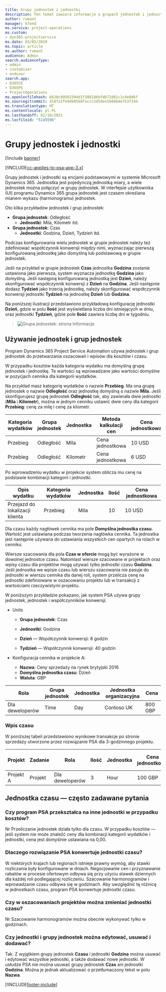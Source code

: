 ```yaml
---
title: Grupy jednostek i jednostki
description: Ten temat zawiera informacje o grupach jednostek i jednostkach.
author: rumant
manager: kfend
ms.service: project-operations
ms.custom:
- dyn365-projectservice
ms.date: 03/05/2019
ms.topic: article
ms.author: rumant
audience: Admin
search.audienceType:
- admin
- customizer
- enduser
search.app:
- D365CE
- D365PS
- ProjectOperations
ms.openlocfilehash: 6620c99563394d1f3881d6bfdb72d01c1c4e8d6f
ms.sourcegitcommit: 418fa1fe9d605b8faccc2d5dee1b04b4e753f194
ms.translationtype: HT
ms.contentlocale: pl-PL
ms.lasthandoff: 02/10/2021
ms.locfileid: "5145596"
---
```

# <a name="unit-groups-and-units"></a>Grupy jednostek i jednostki

[!include [banner](../includes/psa-now-project-operations.md)]

[!INCLUDE[cc-applies-to-psa-app-3.x](../includes/cc-applies-to-psa-app-3x.md)]

Grupy jednostek i jednostki są encjami podstawowymi w systemie Microsoft Dynamics 365. Jednostka jest pojedynczą jednostką miary, a wiele jednostek można połączyć w grupy jednostek. W interfejsie użytkownika (UI) programu Dynamics 365 grupa jednostek jest czasem określana mianem wykazu (harmonogramu) jednostek. 

Oto kilka przykładów jednostek i grup jednostek:
 
- **Grupa jednostek**: Odległość 
    - **Jednostki**: Mila, Kilometr itd.
- **Grupa jednostek**: Czas
    - **Jednostki**: Godzina, Dzień, Tydzień itd. 

Podczas konfigurowania wielu jednostek w grupie jednostek należy też zdefiniować współczynnik konwersji między nimi, wyznaczając pierwszą konfigurowaną jednostkę jako domyślną lub podstawową w grupie jednostek. 

Jeśli na przykład w grupie jednostek **Czas** jednostka **Godzina** zostanie ustawiona jako pierwsza, system wyznacza jednostkę **Godzina** jako domyślną. Jeśli następną konfigurowaną jednostką jest **Dzień**, należy skonfigurować współczynnik konwersji z **Dzień** na **Godzina**. Jeśli następnie dodasz **Tydzień** jako trzecią jednostkę, należy skonfigurować współczynnik konwersji jednostki **Tydzień** na jednostkę **Dzień** lub **Godzina**. 

Na poniższej ilustracji przedstawiono przykładową konfigurację jednostki **Dzień**, gdzie w polu **Ilość** jest wyświetlana liczba dni istniejących w dniu, oraz jednostki **Tydzień**, gdzie pole **Ilość** zawiera liczbę dni w tygodniu.

> ![Grupa jednostek: strona Informacje](media/advanced-2.png)

## <a name="using-units-and-unit-groups"></a>Używanie jednostek i grup jednostek

Program Dynamics 365 Project Service Automation używa jednostek i grup jednostek do przetwarzania oszacowań i wpisów dla kosztów i czasu. 

W przypadku kosztów każda kategoria wydatku ma domyślną grupę jednostek i jednostkę. Te wartości są wprowadzane jako wartości domyślne w pozycjach cennika dla kategorii wydatków. 

Na przykład masz kategorię wydatków o nazwie **Przebieg**. Ma ona grupę jednostek o nazwie **Odległość** oraz jednostkę domyślną o nazwie **Mila**. Jeśli skonfigurujesz grupę jednostek **Odległość** tak, aby zawierała dwie jednostki (**Mila** i **Kilometr**), można w jednym cenniku ustawić dwie ceny dla kategorii **Przebieg**: cenę za milę i cenę za kilometr.

| Kategoria wydatków  | Grupa jednostek  | Jednostka      | Metoda kalkulacji cen  | Cena jednostkowa  |
|-------------------|---------------|-----------|-------------------|-------------------|
| Przebieg           | Odległość      | Mila      | Cena jednostkowa    | 10 USD            |
| Przebieg           | Odległość      | Kilometr | Cena jednostkowa    |  6 USD            |

Po wprowadzeniu wydatku w projekcie system oblicza mu cenę na podstawie kombinacji kategorii i jednostki. 

| Opis wydatku        | Kategoria wydatków  | Jednostka  | Ilość  | Cena jednostkowa   |
|----------------------------|---------------------|-------|-----------|----------------|
| Przejazd do lokalizacji klienta | Przebieg             | Mila  | 10        | 10 USD         |

Dla czasu każdy nagłówek cennika ma pole **Domyślna jednostka czasu**. Wartość jest ustawiana podczas tworzenia nagłówka cennika. Ta jednostka jest następnie używana do ustawiania wszystkich cen opartych na rolach w cenniku.

Wiersze szacowania dla pola **Czas w ofercie** mogą być wyrażone w dowolnej jednostce czasu. Natomiast wiersze szacowane w projektach oraz wpisy czasu dla projektów mogą używać tylko jednostki czasu **Godzina**. Jeśli jednostka we wpisie czasu lub wierszu szacowania nie pasuje do jednostki w wierszu cennika dla danej roli, system przelicza cenę na jednostki zdefiniowane w oszacowaniu projektu lub w transakcji z wartościami rzeczywistymi projektu.

W poniższym przykładzie pokazano, jak system PSA używa grupy jednostek, jednostek i współczynników konwersji.
- Units

   - **Grupa jednostek**: Czas 
   - **Jednostki**: Godzina 
    
    - **Dzień** — Współczynnik konwersji: 8 godzin       
    - **Tydzień** — Współczynnik konwersji: 40 godzin  
        
- Konfiguracja cennika w projekcie A:

    - **Nazwa**: Ceny sprzedaży na rynek brytyjski 2016 
    - **Domyślna jednostka czasu**: Dzień 
    - **Waluta**: GBP

| Rola      | Grupa jednostek | Jednostka | Jednostka organizacyjna | Cena   |
|-----------|------------|------|---------------------|---------|
| Dla deweloperów | Time       | Day  | Contoso UK          | 800 GBP |

### <a name="time-entry"></a>Wpis czasu

W poniższej tabeli przedstawiono wynikowe transakcje po stronie sprzedaży utworzone przez rozwiązanie PSA dla 3-godzinnego projektu.


| Projekt   | Zadanie    | Rola      | Ilość | Jednostka  | Cena jednostkowa | Kwota nierozliczonej sprzedaży |
|-----------|---------|-----------|----------|-------|------------|-----------------------|
| Projekt A | Projekt  | Dla deweloperów | 3        | Hour  | 100 GBP    | 300 GBP               |

## <a name="time-unit-faq"></a>Jednostka czasu — często zadawane pytania

### <a name="does-psa-convert-to-different-units-in-the-case-of-expenses"></a>Czy program PSA przekształca na inne jednostki w przypadku kosztów?
Nr Przeliczanie jednostek działa tylko dla czasu. W przypadku kosztów — jeśli system nie może znaleźć ceny dla kombinacji kategorii wydatków i jednostki, cena jest domyślnie ustawiana na 0,00.

### <a name="why-does-psa-convert-time-units"></a>Dlaczego rozwiązanie PSA konwertuje jednostki czasu?
W niektórych krajach lub regionach istnieje prawny wymóg, aby stawki rozliczania były konfigurowane w dniach. Negocjowanie cen i przyznawanie rabatów w procesie ofertowym odbywa się przy użyciu stawek dziennych dla każdej roli podlegającej rozliczeniu. Szacowanie harmonogramów i wprowadzanie czasu odbywa się w godzinach. Aby uwzględnić tę różnicę w jednostkach czasu, program PSA konwertuje jednostki czasu.

### <a name="can-time-units-be-changed-on-project-estimates"></a>Czy w oszacowaniach projektów można zmieniać jednostki czasu?
Nr Szacowanie harmonogramów można obecnie wykonywać tylko w godzinach.

### <a name="can-units-and-unit-groups-be-edited-deleted-and-added"></a>Czy jednostki i grupy jednostek można edytować, usuwać i dodawać?
Tak. Z wyjątkiem grupy jednostek **Czasu** i jednostki **Godzina** można usuwać i edytować wszystkie jednostki, a także dodawać nowe jednostki. W usłudze PSA nie można usuwać grupy jednostek **Czas** ani jednostki **Godzina**. Można je jednak aktualizować o przetłumaczony tekst w polu **Nazwa**.


[!INCLUDE[footer-include](../includes/footer-banner.md)]